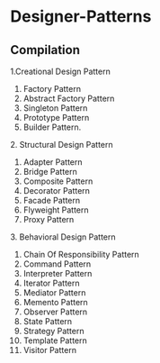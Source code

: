# Designer-Patterns
## Compilation


<p>1.Creational Design Pattern</p>
<ol>
<li>Factory Pattern</li>
<li>Abstract Factory Pattern</li>
<li>Singleton Pattern</li>
<li>Prototype Pattern</li>
<li>Builder Pattern.</li>
</ol>
<p>2. Structural Design Pattern</p>
<ol>
<li>Adapter Pattern</li>
<li>Bridge Pattern</li>
<li>Composite Pattern</li>
<li>Decorator Pattern</li>
<li>Facade Pattern</li>
<li>Flyweight Pattern</li>
<li>Proxy Pattern</li>
</ol>
<p>3. Behavioral Design Pattern</p>
<ol>
<li>Chain Of Responsibility Pattern</li>
<li>Command Pattern</li>
<li>Interpreter Pattern</li>
<li>Iterator Pattern</li>
<li>Mediator Pattern</li>
<li>Memento Pattern</li>
<li>Observer Pattern</li>
<li>State Pattern</li>
<li>Strategy Pattern</li>
<li>Template Pattern</li>
<li>Visitor Pattern</li>
</ol>
